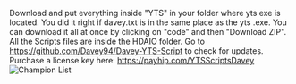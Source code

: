 Download and put everything inside "YTS" in your folder where yts exe is located. You did it right if davey.txt is in the same place as the yts .exe.
You can download it all at once by clicking on "code" and then "Download ZIP".
All the Scripts files are inside the HDAIO folder.
Go to https://github.com/Davey94/Davey-YTS-Script to check for updates. 
Purchase a license key here:
https://payhip.com/YTSScriptsDavey
![Champion List](https://media.discordapp.net/attachments/1173004730881032332/1179784141483552828/my-image.png?format=webp&quality=lossless&width=1425&height=581)
